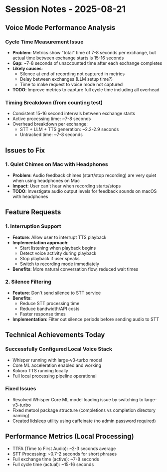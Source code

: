 # Session Notes - 2025-08-21

## Voice Mode Performance Analysis

### Cycle Time Measurement Issue
- **Problem**: Metrics show "total" time of 7-8 seconds per exchange, but actual time between exchange starts is 15-16 seconds
- **Gap**: ~7-8 seconds of unaccounted time after each exchange completes
- **Likely causes**:
  - Silence at end of recording not captured in metrics
  - Delay between exchanges (LLM setup time?)
  - Time to make request to voice mode not captured
- **TODO**: Improve metrics to capture full cycle time including all overhead

### Timing Breakdown (from counting test)
- Consistent 15-16 second intervals between exchange starts
- Active processing time: ~7-8 seconds
- Overhead breakdown per exchange:
  - STT + LLM + TTS generation: ~2.2-2.9 seconds
  - Untracked time: ~7-8 seconds

## Issues to Fix

### 1. Quiet Chimes on Mac with Headphones
- **Problem**: Audio feedback chimes (start/stop recording) are very quiet when using headphones on Mac
- **Impact**: User can't hear when recording starts/stops
- **TODO**: Investigate audio output levels for feedback sounds on macOS with headphones

## Feature Requests

### 1. Interruption Support
- **Feature**: Allow user to interrupt TTS playback
- **Implementation approach**:
  - Start listening when playback begins
  - Detect voice activity during playback
  - Stop playback if user speaks
  - Switch to recording mode immediately
- **Benefits**: More natural conversation flow, reduced wait times

### 2. Silence Filtering
- **Feature**: Don't send silence to STT service
- **Benefits**:
  - Reduce STT processing time
  - Reduce bandwidth/API costs
  - Faster response times
- **Implementation**: Filter out silence periods before sending audio to STT

## Technical Achievements Today

### Successfully Configured Local Voice Stack
- Whisper running with large-v3-turbo model
- Core ML acceleration enabled and working
- Kokoro TTS running locally
- Full local processing pipeline operational

### Fixed Issues
- Resolved Whisper Core ML model loading issue by switching to large-v3-turbo
- Fixed metool package structure (completions vs completion directory naming)
- Created lidsleep utility using caffeinate (no admin password required)

## Performance Metrics (Local Processing)
- TTFA (Time to First Audio): ~2-3 seconds average
- STT Processing: ~0.7-2 seconds for short phrases
- Full exchange time (active): ~7-8 seconds
- Full cycle time (actual): ~15-16 seconds